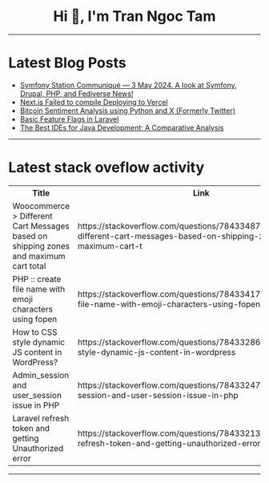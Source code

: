 <h1 align="center">Hi 👋, I'm Tran Ngoc Tam</h1>

---

# Latest Blog Posts 
<!-- BLOG-POST-LIST:START -->
- [Symfony Station Communiqué — 3 May 2024. A look at Symfony, Drupal, PHP, and Fediverse News!](https://dev.to/reubenwalker64/symfony-station-communique-3-may-2024-a-look-at-symfony-drupal-php-and-fediverse-news-2mmj)
- [Next.js Failed to compile Deploying to Vercel](https://dev.to/robiulman/nextjs-failed-to-compile-deploying-to-vercel-23al)
- [Bitcoin Sentiment Analysis using Python and X &lpar;Formerly Twitter&rpar;](https://dev.to/spiff/bitcoin-sentiment-analysis-using-python-and-x-formerly-twitter-359h)
- [Basic Feature Flags in Laravel](https://dev.to/bennett/basic-feature-flags-in-laravel-1bld)
- [The Best IDEs for Java Development: A Comparative Analysis](https://dev.to/dbillion/the-best-ides-for-java-development-a-comparative-analysis-3750)
<!-- BLOG-POST-LIST:END -->

---

# Latest stack oveflow activity
<table>
  <tr><th>Title</th><th>Link</th></tr>
  <!-- STACKOVERFLOW:START --><tr><td>Woocommerce &gt; Different Cart Messages based on shipping zones and maximum cart total</td><td>https://stackoverflow.com/questions/78433487/woocommerce-different-cart-messages-based-on-shipping-zones-and-maximum-cart-t</td></tr><tr><td>PHP :: create file name with emoji characters using fopen</td><td>https://stackoverflow.com/questions/78433417/php-create-file-name-with-emoji-characters-using-fopen</td></tr><tr><td>How to CSS style dynamic JS content in WordPress?</td><td>https://stackoverflow.com/questions/78433286/how-to-css-style-dynamic-js-content-in-wordpress</td></tr><tr><td>Admin_session and user_session issue in PHP</td><td>https://stackoverflow.com/questions/78433247/admin-session-and-user-session-issue-in-php</td></tr><tr><td>Laravel refresh token and getting Unauthorized error</td><td>https://stackoverflow.com/questions/78433213/laravel-refresh-token-and-getting-unauthorized-error</td></tr><!-- STACKOVERFLOW:END -->
</table>

---


